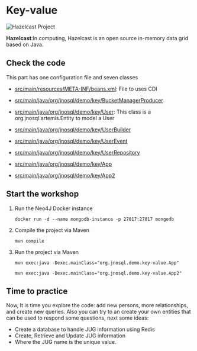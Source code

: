 # Key-value

![Hazelcast Project](http://www.jnosql.org/img/logos/hazelcast.svg)


**Hazelcast**:In computing, Hazelcast is an open source in-memory data grid based on Java.


## Check the code

This part has one configuration file and seven classes


* [src/main/resources/META-INF/beans.xml](src/main/resources/META-INF/beans.xml): File to uses CDI

* [src/main/java/org/jnosql/demo/key/BucketManagerProducer](src/main/java/org/jnosql/demo/key/BucketManagerProducer.java)

* [src/main/java/org/jnosql/demo/key/User](src/main/java/org/jnosql/demo/key/User.java): This class is a org.jnosql.artemis.Entity to model a User

* [src/main/java/org/jnosql/demo/key/UserBuilder](src/main/java/org/jnosql/demo/key/UserBuilder.java) 

* [src/main/java/org/jnosql/demo/key/UserEvent](src/main/java/org/jnosql/demo/key/UserEvent.java)

* [src/main/java/org/jnosql/demo/key/UserRepository](src/main/java/org/jnosql/demo/key/UserRepository.java)

* [src/main/java/org/jnosql/demo/key/App](src/main/java/org/jnosql/demo/key/App.java)

* [src/main/java/org/jnosql/demo/key/App2](src/main/java/org/jnosql/demo/key/App2.java)



## Start the workshop

1. Run the Neo4J Docker instance

	```
	docker run -d --name mongodb-instance -p 27017:27017 mongodb
	```
  
2. Compile the project via Maven 
	```
	mvn compile
	```
3. Run the project via Maven 
	```
	mvn exec:java -Dexec.mainClass="org.jnosql.demo.key-value.App"
	
	mvn exec:java -Dexec.mainClass="org.jnosql.demo.key-value.App2"
	```
	
## Time to practice

Now, It is time you explore the code: add new persons, more relationships, and create new queries. 
Also you can try to an create your own entities that can be used to respond some questions, next some ideas: 

* Create a database to handle JUG information using Redis
* Create, Retrieve and Update JUG information
* Where the JUG name is the unique value.
